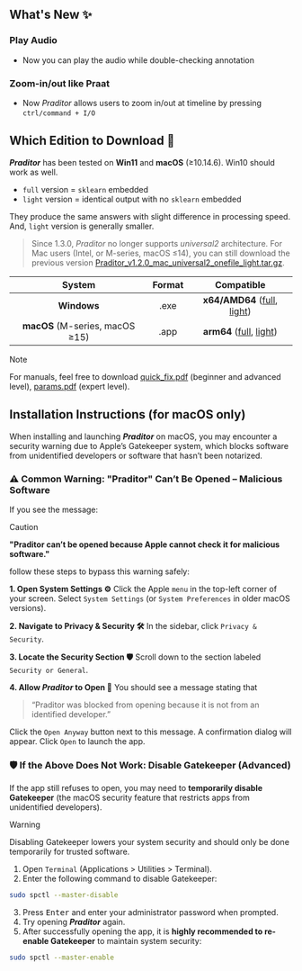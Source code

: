 ## What's New ✨
### Play Audio
- Now you can play the audio while double-checking annotation

### Zoom-in/out like Praat
- Now _Praditor_ allows users to zoom in/out at timeline by pressing `ctrl/command + I/O`



## Which Edition to Download 🛒
_**Praditor**_ has been tested on **Win11** and **macOS** (≥10.14.6). Win10 should work as well.
- `full` version = `sklearn` embedded
- `light` version = identical output with no `sklearn` embedded

They produce the same answers with slight difference in processing speed. And, `light` version is generally smaller.

> Since 1.3.0, _Praditor_ no longer supports _universal2_ architecture. For Mac users (Intel, or M-series, macOS ≤14), you can still download the previous version [Praditor_v1.2.0_mac_universal2_onefile_light.tar.gz](https://github.com/Paradeluxe/Praditor/releases/download/v1.2.0/Praditor_v1.2.0_mac_universal2_onefile_light.tar.gz).



| System | Format |                                                                                                            Compatible                                                                                                             |
|:---:|:---:|:---------------------------------------------------------------------------------------------------------------------------------------------------------------------------------------------------------------------------------:|
| **Windows** | .exe |        **x64/AMD64** ([full](https://github.com/Paradeluxe/Praditor/releases/download/v1.3.0/Praditor_v1.3.0_win.exe), [light](https://github.com/Paradeluxe/Praditor/releases/download/v1.3.0/Praditor_v1.3.0_win_light.exe))        |
| **macOS** (M-series, macOS ≥15) | .app | **arm64** ([full](https://github.com/Paradeluxe/Praditor/releases/download/v1.3.0/Praditor_v1.3.0_mac_arm64.tar.gz), [light](https://github.com/Paradeluxe/Praditor/releases/download/v1.3.0/Praditor_v1.3.0_mac_arm64_light.tar.gz)) |

> [!NOTE]
> For manuals, feel free to download [quick_fix.pdf](https://github.com/Paradeluxe/Praditor/raw/master/markdown/quick_fix.pdf) (beginner and advanced level), [params.pdf](https://github.com/Paradeluxe/Praditor/raw/master/markdown/params.pdf) (expert level).


## Installation Instructions (for macOS only)
When installing and launching **_Praditor_** on macOS, you may encounter a security warning due to Apple’s Gatekeeper system, which blocks software from unidentified developers or software that hasn’t been notarized.

### :warning: Common Warning: "Praditor" Can’t Be Opened – Malicious Software
If you see the message:

> [!CAUTION]
> **"Praditor can’t be opened because Apple cannot check it for malicious software."**

follow these steps to bypass this warning safely:

**1. Open System Settings ⚙️** Click the Apple `menu` in the top-left corner of your screen. Select `System Settings` (or `System Preferences` in older macOS versions).

**2. Navigate to Privacy & Security 🛠️** In the sidebar, click `Privacy & Security`.

**3. Locate the Security Section 🛡️** Scroll down to the section labeled `Security or General`.

**4. Allow _Praditor_ to Open 📁** You should see a message stating that 

> “Praditor was blocked from opening because it is not from an identified developer.”

Click the `Open Anyway` button next to this message. A confirmation dialog will appear. Click `Open` to launch the app.

### 🛡️ If the Above Does Not Work: Disable Gatekeeper (Advanced)

If the app still refuses to open, you may need to **temporarily disable Gatekeeper** (the macOS security feature that restricts apps from unidentified developers).

> [!WARNING]  
> Disabling Gatekeeper lowers your system security and should only be done temporarily for trusted software.

1.	Open `Terminal` (Applications > Utilities > Terminal).
2.	Enter the following command to disable Gatekeeper:
```bash
sudo spctl --master-disable
```
3.	Press <kbd>Enter</kbd> and enter your administrator password when prompted.
4.	Try opening _**Praditor**_ again.
5.	After successfully opening the app, it is **highly recommended to re-enable Gatekeeper** to maintain system security:
```bash
sudo spctl --master-enable
```
